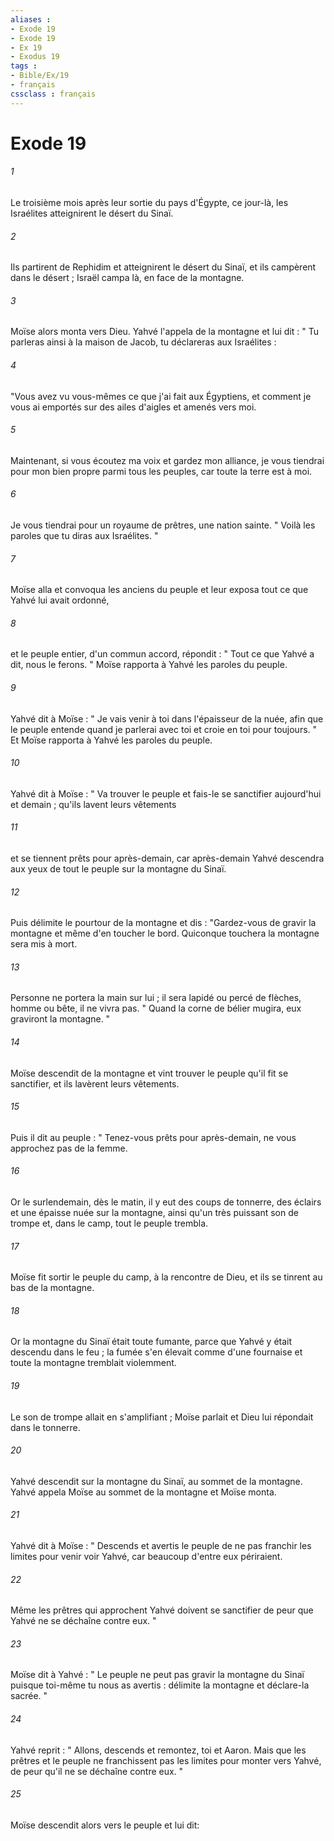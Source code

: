 ```yaml
---
aliases : 
- Exode 19
- Exode 19
- Ex 19
- Exodus 19
tags : 
- Bible/Ex/19
- français
cssclass : français
---
```


# Exode 19

###### 1
Le troisième mois après leur sortie du pays d'Égypte, ce jour-là, les Israélites atteignirent le désert du Sinaï. 
###### 2
Ils partirent de Rephidim et atteignirent le désert du Sinaï, et ils campèrent dans le désert ; Israël campa là, en face de la montagne. 
###### 3
Moïse alors monta vers Dieu. Yahvé l'appela de la montagne et lui dit : " Tu parleras ainsi à la maison de Jacob, tu déclareras aux Israélites : 
###### 4
"Vous avez vu vous-mêmes ce que j'ai fait aux Égyptiens, et comment je vous ai emportés sur des ailes d'aigles et amenés vers moi. 
###### 5
Maintenant, si vous écoutez ma voix et gardez mon alliance, je vous tiendrai pour mon bien propre parmi tous les peuples, car toute la terre est à moi. 
###### 6
Je vous tiendrai pour un royaume de prêtres, une nation sainte. " Voilà les paroles que tu diras aux Israélites. " 
###### 7
Moïse alla et convoqua les anciens du peuple et leur exposa tout ce que Yahvé lui avait ordonné, 
###### 8
et le peuple entier, d'un commun accord, répondit : " Tout ce que Yahvé a dit, nous le ferons. " Moïse rapporta à Yahvé les paroles du peuple. 
###### 9
Yahvé dit à Moïse : " Je vais venir à toi dans l'épaisseur de la nuée, afin que le peuple entende quand je parlerai avec toi et croie en toi pour toujours. " Et Moïse rapporta à Yahvé les paroles du peuple. 
###### 10
Yahvé dit à Moïse : " Va trouver le peuple et fais-le se sanctifier aujourd'hui et demain ; qu'ils lavent leurs vêtements 
###### 11
et se tiennent prêts pour après-demain, car après-demain Yahvé descendra aux yeux de tout le peuple sur la montagne du Sinaï. 
###### 12
Puis délimite le pourtour de la montagne et dis : "Gardez-vous de gravir la montagne et même d'en toucher le bord. Quiconque touchera la montagne sera mis à mort. 
###### 13
Personne ne portera la main sur lui ; il sera lapidé ou percé de flèches, homme ou bête, il ne vivra pas. " Quand la corne de bélier mugira, eux graviront la montagne. "
###### 14
Moïse descendit de la montagne et vint trouver le peuple qu'il fit se sanctifier, et ils lavèrent leurs vêtements. 
###### 15
Puis il dit au peuple : " Tenez-vous prêts pour après-demain, ne vous approchez pas de la femme. 
###### 16
Or le surlendemain, dès le matin, il y eut des coups de tonnerre, des éclairs et une épaisse nuée sur la montagne, ainsi qu'un très puissant son de trompe et, dans le camp, tout le peuple trembla. 
###### 17
Moïse fit sortir le peuple du camp, à la rencontre de Dieu, et ils se tinrent au bas de la montagne. 
###### 18
Or la montagne du Sinaï était toute fumante, parce que Yahvé y était descendu dans le feu ; la fumée s'en élevait comme d'une fournaise et toute la montagne tremblait violemment. 
###### 19
Le son de trompe allait en s'amplifiant ; Moïse parlait et Dieu lui répondait dans le tonnerre. 
###### 20
Yahvé descendit sur la montagne du Sinaï, au sommet de la montagne. Yahvé appela Moïse au sommet de la montagne et Moïse monta. 
###### 21
Yahvé dit à Moïse : " Descends et avertis le peuple de ne pas franchir les limites pour venir voir Yahvé, car beaucoup d'entre eux périraient. 
###### 22
Même les prêtres qui approchent Yahvé doivent se sanctifier de peur que Yahvé ne se déchaîne contre eux. " 
###### 23
Moïse dit à Yahvé : " Le peuple ne peut pas gravir la montagne du Sinaï puisque toi-même tu nous as avertis : délimite la montagne et déclare-la sacrée. " 
###### 24
Yahvé reprit : " Allons, descends et remontez, toi et Aaron. Mais que les prêtres et le peuple ne franchissent pas les limites pour monter vers Yahvé, de peur qu'il ne se déchaîne contre eux. " 
###### 25
Moïse descendit alors vers le peuple et lui dit:

